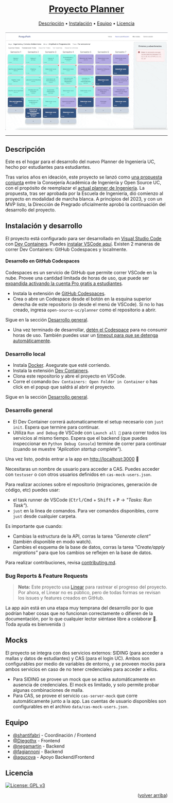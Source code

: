<h1 align="center">
  <br>
  <a href=# name="readme-top">Proyecto Planner</a>
</h1>

<p align="center">
     <!-- Badges Here -->
</p>

<p align="center">
  <a href="#descripción">Descripción</a> •
  <a href="#instalación-y-desarrollo">Instalación</a> •
  <a href="#equipo">Equipo</a> •
  <a href="#licencia">Licencia</a>
</p>

<h4 align="center">
  <a href=# name="readme-top"><img src="./docs/img/demo_gif.gif" width="700px" alt="banner"></a>
</Es>

---

## Descripción

Este es el hogar para el desarrollo del nuevo Planner de Ingeniería UC, hecho por estudiantes para estudiantes.

Tras varios años en ideación, este proyecto se lanzó como [una propuesta conjunta](https://drive.google.com/file/d/1IxAJ8cCzDkayPwnju5kgc2oKc7g9fvwf/view) entre la Consejería Académica de Ingeniería y Open Source UC, con el propósito de reemplazar el [actual planner de Ingeniería](https://planner.ing.puc.cl/). La propuesta, tras ser aprobada por la Escuela de Ingeniería, dió comienzo al proyecto en modalidad de marcha blanca. A principios del 2023, y con un MVP listo, la Dirección de Pregrado oficialmente aprobó la continuación del desarrollo del proyecto.

## Instalación y desarrollo

El proyecto está configurado para ser desarrollado en [Visual Studio Code](https://code.visualstudio.com/) con [Dev Containers](https://code.visualstudio.com/docs/remote/containers). Puedes [instalar VSCode aquí](https://code.visualstudio.com/download). Existen 2 maneras de correr Dev Containers: GitHub Codespaces y localmente.

#### Desarrollo en GitHub Codespaces

Codespaces es un servicio de GitHub que permite correr VSCode en la nube.
Provee una cantidad limitada de horas de uso, que puede ser [expandida activando la cuenta Pro gratis a estudiantes](https://education.github.com/discount_requests/application).

- Instala la extensión de [GitHub Codespaces](https://marketplace.visualstudio.com/items?itemName=GitHub.codespaces).
- Crea o abre un Codespace desde el botón en la esquina superior derecha de este repositorio (o desde el menú de VSCode). Si no lo has creado, ingresa `open-source-uc/planner` como el repositorio a abrir.

Sigue en la sección [Desarrollo general](#desarrollo-general).

- Una vez terminado de desarrollar, [detén el Codespace](https://docs.github.com/es/codespaces/developing-in-codespaces/stopping-and-starting-a-codespace) para no consumir horas de uso. También puedes usar un [timeout para que se detenga automáticamente](https://docs.github.com/es/codespaces/customizing-your-codespace/setting-your-timeout-period-for-github-codespaces).

### Desarrollo local

- Instala [Docker](https://www.docker.com/). Asegurate que esté corriendo.
- Instala la extensión [Dev Containers](https://marketplace.visualstudio.com/items?itemName=ms-vscode-remote.remote-containers).
- Clona este repositorio y abre el proyecto en VSCode.
- Corre el comando `Dev Containers: Open Folder in Container` o has click en el popup que saldrá al abrir el proyecto.

Sigue en la sección [Desarrollo general](#desarrollo-general).

### Desarrollo general

- El Dev Container correrá automaticamente el setup necesario con `just init`. Espera que termine para continuar.
- Utiliza `Run and Debug` de VSCode con `Launch all 🚀` para correr todos los servicios al mismo tiempo. Espera que el backend (que puedes inspeccionar en `Python Debug Console`) termine de correr para continuar (cuando se muestre _"Aplication startup complete"_).

Una vez listo, podrás entrar a la app en [http://localhost:3000](http://localhost:3000) 🎉

Necesitaras un nombre de usuario para acceder a CAS. Puedes acceder con `testuser` o con otros usuarios definidos en `cas-mock-users.json`. 


Para realizar acciones sobre el repositorio (migraciones, generación de código, etc) puedes usar:
- el task runner de VSCode (<kbd>Ctrl/Cmd</kbd> + <kbd>Shift</kbd> + <kbd>P</kbd> -> _"Tasks: Run Task"_).
- `just` en la linea de comandos. Para ver comandos disponibles, corre `just` desde cualquier carpeta.

Es importante que cuando:
- Cambias la estructura de la API, corras la tarea _"Generate client"_ (también disponible en modo watch).
- Cambies el esquema de la base de datos, corras la tarea _"Create/apply migrations"_ para que los cambios se reflejen en la base de datos.

Para realizar contribuciones, revisa [contributing.md](contributing.md).

### Bug Reports & Feature Requests

> **Nota:** Este proyecto usa [Linear](https://linear.app/) para rastrear el progreso del proyecto. Por ahora, el Linear no es público, pero de todas formas se revisan los issues y features creados en GitHub.

La app aún está en una etapa muy temprana del desarrollo por lo que podrían haber cosas que no funcionan correctamente o difieren de la documentación, por lo que cualquier lector siéntase libre a colaborar :rocket:. Toda ayuda es bienvenida :)

## Mocks

El proyecto se integra con dos servicios externos: SIDING (para acceder a mallas y datos de estudiantes) y CAS (para el login UC). Ambos son configurables por medio de variables de entorno, y se proveen mocks para ambos servicios en caso de no tener credenciales para acceder a ellos.

- Para SIDING se provee un mock que se activa automáticamente en ausencia de credenciales. El mock es limitado, y solo permite probar algunas combinaciones de malla.
- Para CAS, se provee el servicio `cas-server-mock` que corre automáticamente junto a la app. Las cuentas de usuario disponibles son configurables en el archivo `data/cas-mock-users.json`.

## Equipo

- [@shantifabri](https://github.com/shantifabri) - Coordinación / Frontend
- [@Diegothx](https://github.com/Diegothx) - Frontend
- [@negamartin](https://github.com/negamartin) - Backend
- [@fagiannoni](https://github.com/fagiannoni) - Backend
- [@agucova](https://github.com/agucova) - Apoyo Backend/Frontend

## Licencia

[![License: GPL v3](https://img.shields.io/badge/License-GPLv3-blue.svg)](./license.md)

<p align="right">(<a href="#readme-top">volver arriba</a>)</p>
